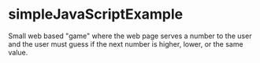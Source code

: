 # simpleJavaScriptExample
Small web based "game" where the web page serves a number to the user and the user must guess if the next number is higher, lower, or the same value.
